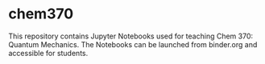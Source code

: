 # chem370

This repository contains Jupyter Notebooks used for teaching Chem 370: Quantum Mechanics. The Notebooks can be launched from binder.org and accessible for students.
